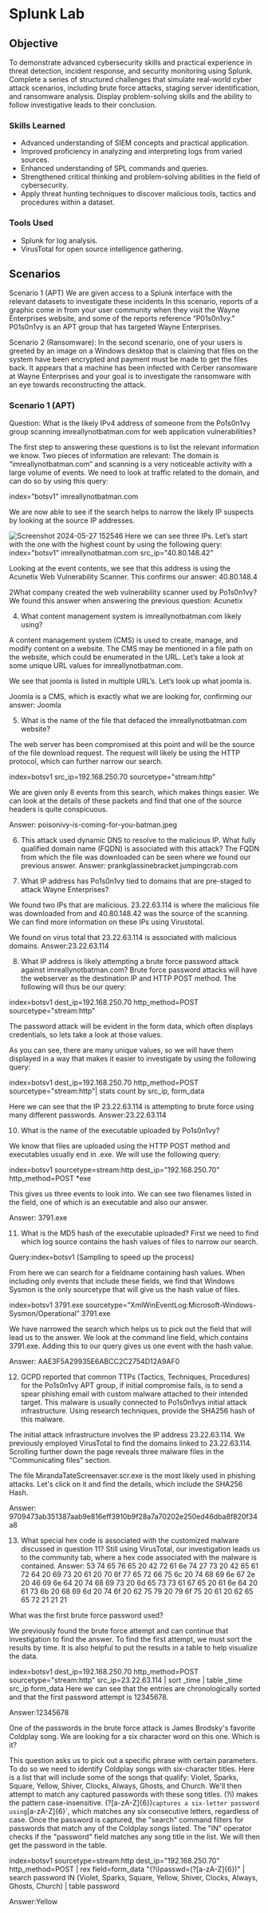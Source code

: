 # Splunk Lab

## Objective

To demonstrate advanced cybersecurity skills and practical experience in threat detection, incident response, and security monitoring using Splunk.
Complete a series of structured challenges that simulate real-world cyber attack scenarios, including brute force attacks, staging server identification, and ransomware analysis.
Display problem-solving skills and the ability to follow investigative leads to their conclusion.

### Skills Learned

- Advanced understanding of SIEM concepts and practical application.
- Improved proficiency in analyzing and interpreting logs from varied sources.
- Enhanced understanding of SPL commands and queries.
- Strengthened critical thinking and problem-solving abilities in the field of cybersecurity.
- Apply threat hunting techniques to discover malicious tools, tactics and procedures within a dataset.

### Tools Used

- Splunk for log analysis.
- VirusTotal for open source intelligence gathering.

## Scenarios

Scenario 1 (APT)
We are given access to a Splunk interface with the relevant datasets to investigate these incidents In this scenario, reports of a graphic come in from your user community when they visit the Wayne Enterprises website, and some of the reports reference “P01s0n1vy.” P01s0n1vy is an APT group that has targeted Wayne Enterprises.

Scenario 2 (Ransomware):
In the second scenario, one of your users is greeted by an image on a Windows desktop that is claiming that files on the system have been encrypted and payment must be made to get the files back. It appears that a machine has been infected with Cerber ransomware at Wayne Enterprises and your goal is to investigate the ransomware with an eye towards reconstructing the attack.

### Scenario 1 (APT)

Question:
What is the likely IPv4 address of someone from the Po1s0n1vy group scanning imreallynotbatman.com for web application vulnerabilities?

The first step to answering these questions is to list the relevant information we know. Two pieces of information are relevant: The domain is “imreallynotbatman.com” and scanning is a very noticeable activity with a large volume of events. We need to look at traffic related to the domain, and can do so by using this query:

index=”botsv1" imreallynotbatman.com

We are now able to see if the search helps to narrow the likely IP suspects by looking at the source IP addresses.

![Screenshot 2024-05-27 152546](https://github.com/Jason-Tadeusz/Splunk-Lab/assets/155782613/97ea4eac-77a3-45eb-bdb7-0e4713fcd22d)
Here we can see three IPs. Let’s start with the one with the highest count by using the following query: 
index="botsv1"  imreallynotbatman.com src_ip="40.80.148.42"

Looking at the event contents, we see that this address is using the Acunetix Web Vulnerability Scanner. This confirms our answer: 40.80.148.4

2What company created the web vulnerability scanner used by Po1s0n1vy? 
We found this answer when answering the previous question: Acunetix



4. What content management system is imreallynotbatman.com likely using?

A content management system (CMS) is used to create, manage, and modify content on a website. The CMS may be mentioned in a file path on the website, which could be enumerated in the URL. Let’s take a look at some unique URL values for imreallynotbatman.com.

We see that joomla is listed in multiple URL’s. Let’s look up what joomla is.

Joomla is a CMS, which is exactly what we are looking for, confirming our answer: Joomla






5. What is the name of the file that defaced the imreallynotbatman.com website? 

The web server has been compromised at this point and will be the source of the file download request. The request will likely be using the HTTP protocol, which can further narrow our search.

index=botsv1 src_ip=192.168.250.70 sourcetype="stream:http"

We are given only 8 events from this search, which makes things easier. We can look at the details of these packets and find that one of the source headers is quite conspicuous.

Answer: poisonivy-is-coming-for-you-batman.jpeg

6. This attack used dynamic DNS to resolve to the malicious IP. What fully qualified domain name (FQDN) is associated with this attack?
The FQDN from which the file was downloaded can be seen where we found our previous answer.
Answer: prankglassinebracket.jumpingcrab.com

7. What IP address has Po1s0n1vy tied to domains that are pre-staged to attack Wayne Enterprises?

We found two IPs that are malicious. 23.22.63.114 is where the malicious file was downloaded from and 40.80.148.42 was the source of the scanning. We can find more information on these IPs using Virustotal.

We found on virus total that 23.22.63.114 is associated with malicious domains.
Answer:23.22.63.114


8. What IP address is likely attempting a brute force password attack against imreallynotbatman.com?
Brute force password attacks will have the webserver as the destination IP and HTTP POST method. The following will thus be our query:

index=botsv1 dest_ip=192.168.250.70 http_method=POST sourcetype="stream:http"

The password attack will be evident in the form data, which often displays credentials, so lets take a look at those values.

As you can see, there are many unique values, so we will have them displayed in a way that makes it easier to investigate by using the following query:

index=botsv1 dest_ip=192.168.250.70 http_method=POST sourcetype="stream:http"| stats count by src_ip, form_data

Here we can see that the IP 23.22.63.114 is attempting to brute force using many different passwords.
Answer:23.22.63.114


10. What is the name of the executable uploaded by Po1s0n1vy?

We know that files are uploaded using the HTTP POST method and executables usually end in .exe. We will use the following query:

index=botsv1 sourcetype=stream:http dest_ip="192.168.250.70" http_method=POST *exe

This gives us three events to look into. We can see two filenames listed in the field, one of which is an executable and also our answer.

Answer: 3791.exe

11. What is the MD5 hash of the executable uploaded?
First we need to find which log source contains the hash values of files to narrow our search.

Query:index=botsv1 (Sampling to speed up the process)

From here we can search for a fieldname containing hash values. When including only events that include these fields, we find that Windows Sysmon is the only sourcetype that will give us the hash value of files.

index=botsv1 3791.exe sourcetype=”XmlWinEventLog:Microsoft-Windows-Sysmon/Operational” 3791.exe

We have narrowed the search which helps us to pick out the field that will lead us to the answer. We look at the command line field, which contains 3791.exe. Adding this to our query gives us one event with the hash value.

Answer: AAE3F5A29935E6ABCC2C2754D12A9AF0

12. GCPD reported that common TTPs (Tactics, Techniques, Procedures) for the Po1s0n1vy APT group, if initial compromise fails, is to send a spear phishing email with custom malware attached to their intended target. This malware is usually connected to Po1s0n1vys initial attack infrastructure. Using research techniques, provide the SHA256 hash of this malware.

The initial attack infrastructure involves the IP address 23.22.63.114. We previously employed VirusTotal to find the domains linked to 23.22.63.114. Scrolling further down the page reveals three malware files in the "Communicating files" section.

The file MirandaTateScreensaver.scr.exe is the most likely used in phishing attacks. Let's click on it and find the details, which include the SHA256 Hash.

Answer: 9709473ab351387aab9e816eff3910b9f28a7a70202e250ed46dba8f820f34a8

13. What special hex code is associated with the customized malware discussed in question 11?
Still using VirusTotal, our investigation leads us to the community tab, where a hex code associated with the malware is contained.
Answer: 53 74 65 76 65 20 42 72 61 6e 74 27 73 20 42 65 61 72 64 20 69 73 20 61 20 70 6f 77 65 72 66 75 6c 20 74 68 69 6e 67 2e 20 46 69 6e 64 20 74 68 69 73 20 6d 65 73 73 61 67 65 20 61 6e 64 20 61 73 6b 20 68 69 6d 20 74 6f 20 62 75 79 20 79 6f 75 20 61 20 62 65 65 72 21 21 21

What was the first brute force password used?

We previously found the brute force attempt and can continue that investigation to find the answer. To find the first attempt, we must sort the results by time. It is also helpful to put the results in a table to help visualize the data.

index=botsv1 dest_ip=192.168.250.70 http_method=POST sourcetype="stream:http" src_ip=23.22.63.114 | sort _time | table  _time src_ip form_data
Here we can see that the entries are chronologically sorted and that the first password attempt is 12345678.

Answer:12345678

One of the passwords in the brute force attack is James Brodsky's favorite Coldplay song. We are looking for a six character word on this one. Which is it?

This question asks us to pick out a specific phrase with certain parameters. To do so we need to identify Coldplay songs with six-character titles. Here is a list that will include some of the songs that qualify: Violet, Sparks, Square, Yellow, Shiver, Clocks, Always, Ghosts, and Church.
We'll then attempt to match any captured passwords with these song titles.
(?i) makes the pattern case-insensitive. (?<password>[a-zA-Z]{6})` captures a six-letter password using `[a-zA-Z]{6}`, which matches any six consecutive letters, regardless of case.
Once the password is captured, the "search" command filters for passwords that match any of the Coldplay songs listed. The "IN" operator checks if the "password" field matches any song title in the list. We will then get the password in the table.

index=botsv1 sourcetype=stream:http dest_ip="192.168.250.70" http_method=POST 
| rex field=form_data "(?i)passwd=(?<password>[a-zA-Z]{6})"
| search password IN (Violet, Sparks, Square, Yellow, Shiver, Clocks, Always, Ghosts, Church)
| table password

Answer:Yellow


